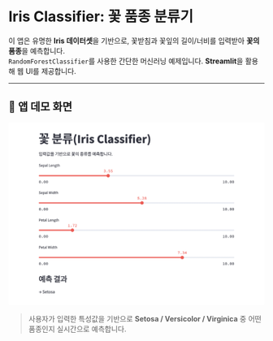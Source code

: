 # Iris Classifier: 꽃 품종 분류기

이 앱은 유명한 **Iris 데이터셋**을 기반으로, 꽃받침과 꽃잎의 길이/너비를 입력받아 **꽃의 품종**을 예측합니다.  
`RandomForestClassifier`를 사용한 간단한 머신러닝 예제입니다. **Streamlit**을 활용해 웹 UI를 제공합니다.

---

## 📸 앱 데모 화면

![app-preview](./assets/preview.png)

> 사용자가 입력한 특성값을 기반으로 **Setosa / Versicolor / Virginica** 중 어떤 품종인지 실시간으로 예측합니다.

